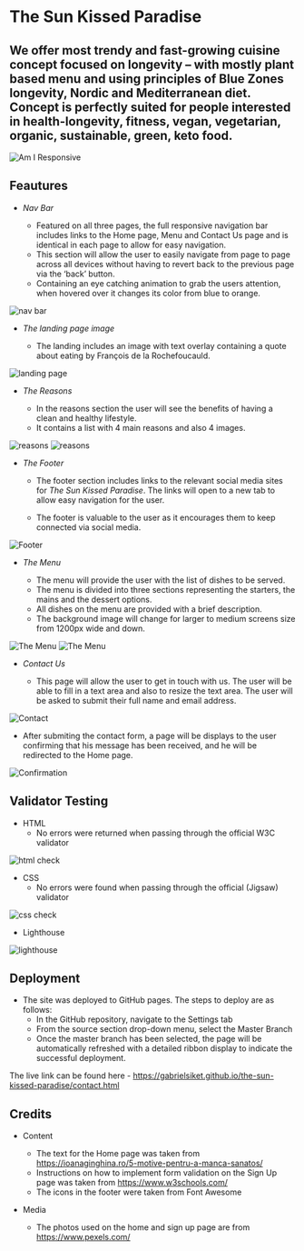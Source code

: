 # The Sun Kissed Paradise

## We offer most trendy and fast-growing cuisine concept focused on longevity – with mostly plant based menu and using principles of Blue Zones longevity, Nordic and Mediterranean diet. Concept is perfectly suited for people interested in health-longevity, fitness, vegan, vegetarian, organic, sustainable, green, keto food.

![Am I Responsive](assets/images/responsive.png) 

## Feautures

* _Nav Bar_

    * Featured on all three pages, the full responsive navigation bar includes links to the Home page, Menu and Contact Us page and is identical in each page to allow for easy navigation.
    * This section will allow the user to easily navigate from page to page across all devices without having to revert back to the previous page via the ‘back’ button.
    * Containing an eye catching animation to grab the users attention, when hovered over it changes its color from blue to orange.

![nav bar](assets/images/nav-bar.png)

* _The landing page image_

    * The landing includes an image with text overlay containing a quote about eating by François de la Rochefoucauld.

![landing page](assets/images/italian-cuisine.webp)

* _The Reasons_ 

    * In the reasons section the user will see the benefits of having a clean and healthy lifestyle.
    * It contains a list with 4 main reasons and also 4 images.

![reasons](assets/images/reasons-1.png)
![reasons](assets/images/reasons-2.png)

* _The Footer_

    * The footer section includes links to the relevant social media sites for _The Sun Kissed Paradise_. The links will open to a new tab to allow easy navigation for the user.

    * The footer is valuable to the user as it encourages them to keep connected via social media.

![Footer](assets/images/footer.png)

* _The Menu_

    * The menu will provide the user with the list of dishes to be served.
    * The menu is divided into three sections representing the starters, the mains and the dessert options.
    * All dishes on the menu are provided with a brief description.
    * The background image will change for larger to medium screens size from 1200px wide and down.

![The Menu](assets/images/menu1.png)
![The Menu](assets/images/menu2.png)


* _Contact Us_

    * This page will allow the user to get in touch with us. The user will be able to fill in a text area and also to resize the text area. The user will be asked to submit their full name and email address.

![Contact](assets/images/contact-screenshot.png)

* After submiting the contact form, a page will be displays to the user confirming that his message has been received, and he will be redirected to the Home page.

![Confirmation](assets/images/redirect.png)

## Validator Testing

* HTML
    * No errors were returned when passing through the official W3C validator

![html check](assets/images/html-check.png)

* CSS
    * No errors were found when passing through the official (Jigsaw) validator

![css check](assets/images/css-check.png)

* Lighthouse

![lighthouse](assets/images/lighthouse.png)

## Deployment

* The site was deployed to GitHub pages. The steps to deploy are as follows:
    * In the GitHub repository, navigate to the Settings tab
    * From the source section drop-down menu, select the Master Branch
    * Once the master branch has been selected, the page will be automatically refreshed with a detailed ribbon display to indicate the successful deployment.

The live link can be found here - https://gabrielsiket.github.io/the-sun-kissed-paradise/contact.html

## Credits

* Content

    * The text for the Home page was taken from https://ioanaginghina.ro/5-motive-pentru-a-manca-sanatos/
    * Instructions on how to implement form validation on the Sign Up page was taken from https://www.w3schools.com/
    * The icons in the footer were taken from Font Awesome

* Media

    * The photos used on the home and sign up page are from https://www.pexels.com/




